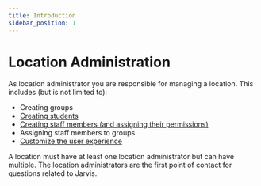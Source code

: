 ```yaml
---
title: Introduction
sidebar_position: 1
---
```


# Location Administration

As location administrator you are responsible for managing a location. This includes (but is not limited to):
- Creating groups
- [Creating students](location-admin/user-management)
- [Creating staff members (and assigning their permissions)](location-admin/user-management)
- Assigning staff members to groups
- [Customize the user experience](location-admin/feature-toggles)

A location must have at least one location administrator but can have multiple. The location administrators
are the first point of contact for questions related to Jarvis. 
